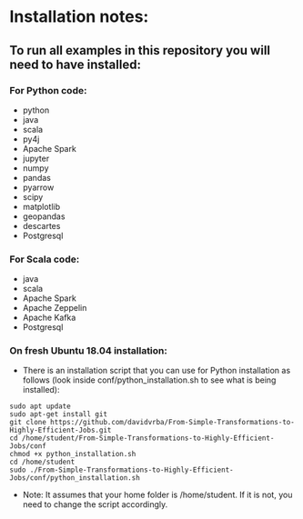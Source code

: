 # Installation notes:

## To run all examples in this repository you will need to have installed:

### For Python code:
* python
* java
* scala
* py4j
* Apache Spark
* jupyter
* numpy
* pandas
* pyarrow
* scipy
* matplotlib
* geopandas
* descartes
* Postgresql

### For Scala code:
* java
* scala
* Apache Spark
* Apache Zeppelin
* Apache Kafka
* Postgresql

### On fresh Ubuntu 18.04 installation:
* There is an installation script that you can use for Python installation as follows (look inside conf/python_installation.sh to see what is being installed):
```
sudo apt update
sudo apt-get install git
git clone https://github.com/davidvrba/From-Simple-Transformations-to-Highly-Efficient-Jobs.git
cd /home/student/From-Simple-Transformations-to-Highly-Efficient-Jobs/conf
chmod +x python_installation.sh
cd /home/student
sudo ./From-Simple-Transformations-to-Highly-Efficient-Jobs/conf/python_installation.sh
```
* Note: It assumes that your home folder is /home/student. If it is not, you need to change the script accordingly.

